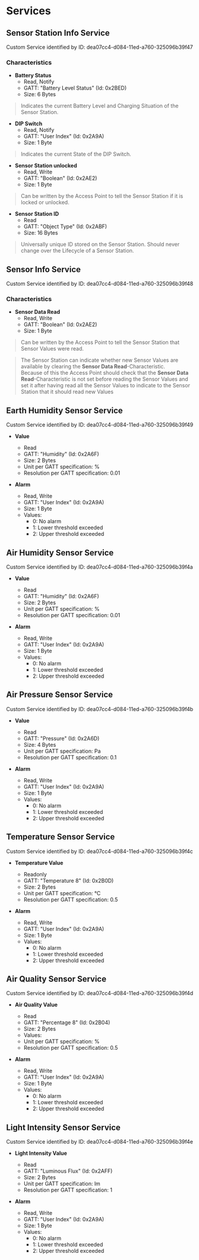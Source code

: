 
# Services

## Sensor Station Info Service

Custom Service identified by ID: dea07cc4-d084-11ed-a760-325096b39f47

### Characteristics 

- **Battery Status**
    - Read, Notify
    - GATT: "Battery Level Status" (Id: 0x2BED)
    - Size: 6 Bytes

> Indicates the current Battery Level and Charging Situation of the Sensor Station.

- **DIP Switch**
    - Read, Notify
    - GATT: "User Index" (Id: 0x2A9A)
    - Size: 1 Byte

> Indicates the current State of the DIP Switch.

- **Sensor Station unlocked**
    - Read, Write
    - GATT: "Boolean" (Id: 0x2AE2)
    - Size: 1 Byte  

> Can be written by the Access Point to tell the Sensor Station 
> if it is locked or unlocked.

- **Sensor Station ID**
    - Read
    - GATT: "Object Type" (Id: 0x2ABF)
    - Size: 16 Bytes

> Universally unique ID stored on the Sensor Station.
> Should never change over the Lifecycle of a Sensor Station. 

## Sensor Info Service

Custom Service identified by ID: dea07cc4-d084-11ed-a760-325096b39f48

### Characteristics

- **Sensor Data Read**
    - Read, Write
    - GATT: "Boolean" (Id: 0x2AE2)
    - Size: 1 Byte

> Can be written by the Access Point to tell the Sensor Station 
> that Sensor Values were read.

> The Sensor Station can indicate whether new Sensor Values are available by clearing the **Sensor Data Read**-Characteristic.  
> Because of this the Access Point should check that the **Sensor Data Read**-Characteristic is not set before reading the Sensor 
> Values and set it after having read all the Sensor Values to indicate to the Sensor Station that it should read new Values

## Earth Humidity Sensor Service

Custom Service identified by ID: dea07cc4-d084-11ed-a760-325096b39f49

- **Value**
    - Read
    - GATT: "Humidity" (Id: 0x2A6F)
    - Size: 2 Bytes
    - Unit per GATT specification: %
    - Resolution per GATT specification: 0.01

- **Alarm**
    - Read, Write
    - GATT: "User Index" (Id: 0x2A9A)
    - Size: 1 Byte
    - Values:
        - 0: No alarm
        - 1: Lower threshold exceeded
        - 2: Upper threshold exceeded

## Air Humidity Sensor Service

Custom Service identified by ID: dea07cc4-d084-11ed-a760-325096b39f4a

- **Value**
    - Read
    - GATT: "Humidity" (Id: 0x2A6F)
    - Size: 2 Bytes  
    - Unit per GATT specification: %
    - Resolution per GATT specification: 0.01

- **Alarm**
    - Read, Write
    - GATT: "User Index" (Id: 0x2A9A)
    - Size: 1 Byte
    - Values:
        - 0: No alarm
        - 1: Lower threshold exceeded
        - 2: Upper threshold exceeded

## Air Pressure Sensor Service

Custom Service identified by ID: dea07cc4-d084-11ed-a760-325096b39f4b

- **Value**
    - Read
    - GATT: "Pressure" (Id: 0x2A6D)
    - Size: 4 Bytes
    - Unit per GATT specification: Pa
    - Resolution per GATT specification: 0.1

- **Alarm**
    - Read, Write
    - GATT: "User Index" (Id: 0x2A9A)
    - Size: 1 Byte
    - Values:
        - 0: No alarm
        - 1: Lower threshold exceeded
        - 2: Upper threshold exceeded

## Temperature Sensor Service

Custom Service identified by ID: dea07cc4-d084-11ed-a760-325096b39f4c

- **Temperature Value**
    - Readonly
    - GATT: "Temperature 8" (Id: 0x2B0D)
    - Size: 2 Bytes
    - Unit per GATT specification: °C
    - Resolution per GATT specification: 0.5

- **Alarm**
    - Read, Write
    - GATT: "User Index" (Id: 0x2A9A)
    - Size: 1 Byte
    - Values:
        - 0: No alarm
        - 1: Lower threshold exceeded
        - 2: Upper threshold exceeded  

## Air Quality Sensor Service

Custom Service identified by ID: dea07cc4-d084-11ed-a760-325096b39f4d

- **Air Quality Value**
    - Read
    - GATT: "Percentage 8" (Id: 0x2B04)
    - Size: 2 Bytes 
    - Values:
    - Unit per GATT specification: %
    - Resolution per GATT specification: 0.5

- **Alarm**
    - Read, Write
    - GATT: "User Index" (Id: 0x2A9A)
    - Size: 1 Byte
    - Values:
        - 0: No alarm
        - 1: Lower threshold exceeded
        - 2: Upper threshold exceeded  

## Light Intensity Sensor Service

Custom Service identified by ID: dea07cc4-d084-11ed-a760-325096b39f4e

- **Light Intensity Value**
    - Read
    - GATT: "Luminous Flux" (Id: 0x2AFF)
    - Size: 2 Bytes
    - Unit per GATT specification: lm
    - Resolution per GATT specification: 1

- **Alarm**
    - Read, Write
    - GATT: "User Index" (Id: 0x2A9A)
    - Size: 1 Byte
    - Values:
        - 0: No alarm
        - 1: Lower threshold exceeded
        - 2: Upper threshold exceeded
